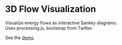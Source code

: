 3D Flow Visualization
=====================

Visualize energy flows as interactive Sankey diagrams.  
Uses processing.js, bootstrap from Twitter.

See the [demo](http://thejnich.github.com/DiGraph3D/).
